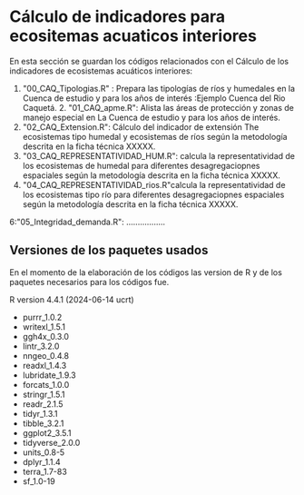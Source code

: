 Cálculo de indicadores para ecositemas acuaticos interiores
================
En esta sección se guardan los códigos relacionados con el Cálculo de los indicadores de ecosistemas acuáticos interiores: 

1. "00_CAQ_Tipologias.R" : Prepara las tipologías de ríos y humedales en la Cuenca de estudio y para los años de interés :Ejemplo Cuenca del Rio Caquetá.           2. "01_CAQ_apme.R": Alista las áreas de protección y zonas de manejo especial en La Cuenca de estudio y para los años de interés.                  
3. "02_CAQ_Extension.R": Cálculo del indicador de extensión The ecosistemas tipo humedal y ecosistemas de ríos según la metodología descrita en la ficha técnica XXXXX.              
4. "03_CAQ_REPRESENTATIVIDAD_HUM.R": calcula la representatividad de los ecosistemas de humedal para diferentes desagregaciopnes espaciales según la metodología descrita en la ficha técnica XXXXX. 
5. "04_CAQ_REPRESENTATIVIDAD_rios.R"calcula la representatividad de los ecosistemas tipo río para diferentes desagregaciopnes espaciales según la metodología descrita en la ficha técnica XXXXX. 

6:"05_Integridad_demanda.R": .................

## Versiones de los paquetes usados

En el momento de la elaboración de los códigos las version de R y de los paquetes necesarios para los códigos fue. 

R version 4.4.1 (2024-06-14 ucrt)
- purrr_1.0.2    
- writexl_1.5.1   
- ggh4x_0.3.0     
- lintr_3.2.0     
- nngeo_0.4.8     
- readxl_1.4.3    
- lubridate_1.9.3 
- forcats_1.0.0   
- stringr_1.5.1   
- readr_2.1.5    
- tidyr_1.3.1     
- tibble_3.2.1    
- ggplot2_3.5.1   
- tidyverse_2.0.0 
- units_0.8-5     
- dplyr_1.1.4     
- terra_1.7-83    
- sf_1.0-19      
